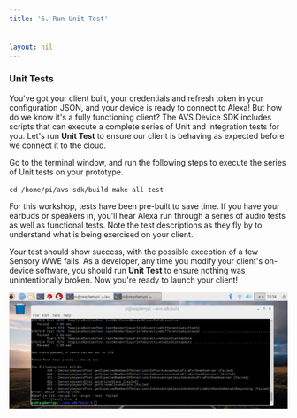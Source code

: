 ```yaml
---
title: '6. Run Unit Test'


layout: nil
---
```


### Unit Tests

You've got your client built, your credentials and refresh token in your configuration JSON, and your device is ready to connect to Alexa!  But how do we know it's a fully functioning client?  The AVS Device SDK includes scripts that can execute a complete series of Unit and Integration tests for you.  Let's run **Unit Test** to ensure our client is behaving as expected before we connect it to the cloud. 

Go to the terminal window, and run the following steps to execute the series of Unit tests on your prototype.

`cd /home/pi/avs-sdk/build
make all test
`

For this workshop, tests have been pre-built to save time.  If you have your earbuds or speakers in, you'll hear Alexa run through a series of audio tests as well as functional tests.  Note the test descriptions as they fly by to understand what is being exercised on your client.

Your test should show success, with the possible exception of a few Sensory WWE fails.  As a developer, any time you modify your client's on-device software, you should run **Unit Test** to ensure nothing was unintentionally broken.  Now you're ready to launch your client!

![test_pass](/assets/testPassed.png)
